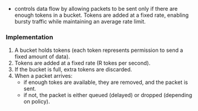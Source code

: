 - controls data flow by allowing packets to be sent only if there are enough tokens in a bucket. Tokens are added at a fixed rate, enabling bursty traffic while maintaining an average rate limit.

### Implementation
1. A bucket holds tokens (each token represents permission to send a fixed amount of data).
2. Tokens are added at a fixed rate (R tokes per second).
3. If the bucket is full, extra tokens are discarded.
4. When a packet arrives:
	- if enough tokes are available, they are removed, and the packet is sent.
	- if not, the packet is either queued (delayed) or dropped (depending on policy).